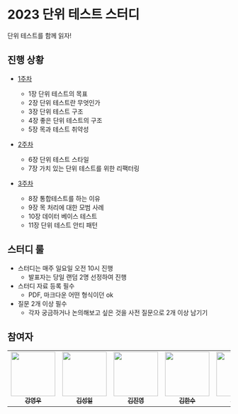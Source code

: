 # 2023 단위 테스트 스터디

단위 테스트를 함께 읽자!

## 진행 상황
- [1주차](https://github.com/AUSG/2023-unit-testing/tree/main/01%EC%A3%BC%EC%B0%A8)
  - 1장 단위 테스트의 목표
  - 2장 단위 테스트란 무엇인가
  - 3장 단위 테스트 구조
  - 4장 좋은 단위 테스트의 구조
  - 5장 목과 테스트 취약성

- [2주차](https://github.com/AUSG/2023-unit-testing/tree/main/02%EC%A3%BC%EC%B0%A8)
  - 6장 단위 테스트 스타일
  - 7장 가치 있는 단위 테스트를 위한 리팩터링
  
- [3주차](https://github.com/AUSG/2023-unit-testing/tree/main/03%EC%A3%BC%EC%B0%A8)
  - 8장 통합테스트를 하는 이유
  - 9장 목 처리에 대한 모범 사례
  - 10장 데이터 베이스 테스트
  - 11장 단위 테스트 안티 패턴
  
## 스터디 룰 
- 스터디는 매주 일요일 오전 10시 진행
  - 발표자는 당일 랜덤 2명 선정하여 진행
- 스터디 자료 등록 필수
  - PDF, 마크다운 어떤 형식이던 ok
- 질문 2개 이상 필수
  - 각자 궁금하거나 논의해보고 싶은 것을 사전 질문으로 2개 이상 남기기

## 참여자

<table>
  <tr>    
    <td align="center"><a href="https://github.com/rdd9223"><img src="https://avatars.githubusercontent.com/u/46023074?v=4" width="100px;" alt=""/><br /><sub><b>강영우</b></sub></a><br /></td>
    <td align="center"><a href="https://github.com/kshired"><img src="https://avatars.githubusercontent.com/u/36851531?v=4" width="100px;" alt=""/><br /><sub><b>김성일</b></sub></a><br /></td>
    <td align="center"><a href="https://github.com/gimquokka"><img src="https://avatars.githubusercontent.com/u/60743304?v=4" width="100px;" alt=""/><br /><sub><b>김진영</b></sub></a><br /></td>
    <td align="center"><a href="https://github.com/mokhs00"><img src="https://avatars.githubusercontent.com/u/72328687?v=4" width="100px;" alt=""/><br /><sub><b>김한수</b></sub></a><br /></td>
    <td align="center"><a href="https://github.com/ritty27"><img src="https://avatars.githubusercontent.com/u/32264819?v=4" width="100px;" alt=""/><br /><sub><b>박지수</b></sub></a><br /></td>   
  </tr>
</table>
